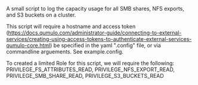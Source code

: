 A small script to log the capacity usage for all SMB shares, NFS exports, and S3 buckets on a cluster.

This script will require a hostname and access token (https://docs.qumulo.com/administrator-guide/connecting-to-external-services/creating-using-access-tokens-to-authenticate-external-services-qumulo-core.html) be specified in the yaml ".config" file, or via commandline arguements. See example.config. 

To created a limited Role for this script, we will require the following: PRIVILEGE_FS_ATTRIBUTES_READ, PRIVILEGE_NFS_EXPORT_READ, PRIVILEGE_SMB_SHARE_READ, PRIVILEGE_S3_BUCKETS_READ
